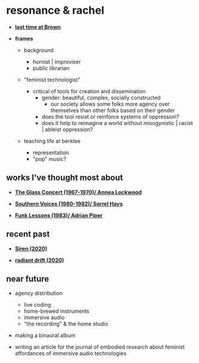 # resonance & rachel

- **[last time at Brown](https://archive.org/details/devorahzgw)**

- **frames**
	- background
      - hornist | improviser
      - public librarian

  - "feminist technologist"
    - critical of tools for creation and dissemination
      - gender: beautiful, complex, socially constructed
        - our society allows some folks more agency over themselves than other folks based on their gender
      - does the tool resist or reinforce systems of oppression?
      - does it help to reimagine a world without misogynistic | racist | ableist oppression?

  - teaching life at berklee
    - representation
    - "pop" music?

## works I've thought most about

- **[The Glass Concert (1967-1970)/ Annea Lockwood](http://www.annealockwood.com/compositions/)**

- **[Southern Voices (1980-1982)/ Sorrel Hays](https://www.youtube.com/watch?v=Bqwwd9DwnSc)**

- **[Funk Lessons (1983)/ Adrian Piper](http://www.adrianpiper.com/vs/video_fl.shtml)**

## recent past

- **[Siren (2020)](http://racheldevorah.studio/works/siren/)**

- **[radiant drift (2020)](http://racheldevorah.studio/works/radiant-drift/)**

## near future

- agency distribution
  - live coding
  - home-brewed instruments
  - immersive audio
  - "the recording" & the home studio

- making a binaural album
- writing an article for the journal of embodied research about feminist affordances of immersive audio technologies
